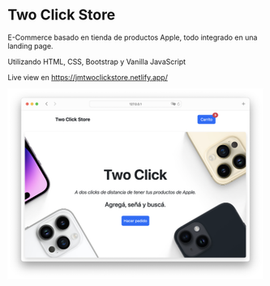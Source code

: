 # Two Click Store

E-Commerce basado en tienda de productos Apple, todo integrado en una landing page.

Utilizando HTML, CSS, Bootstrap y Vanilla JavaScript

Live view en https://jmtwoclickstore.netlify.app/

<img src="/assets/img/readme/00.png">